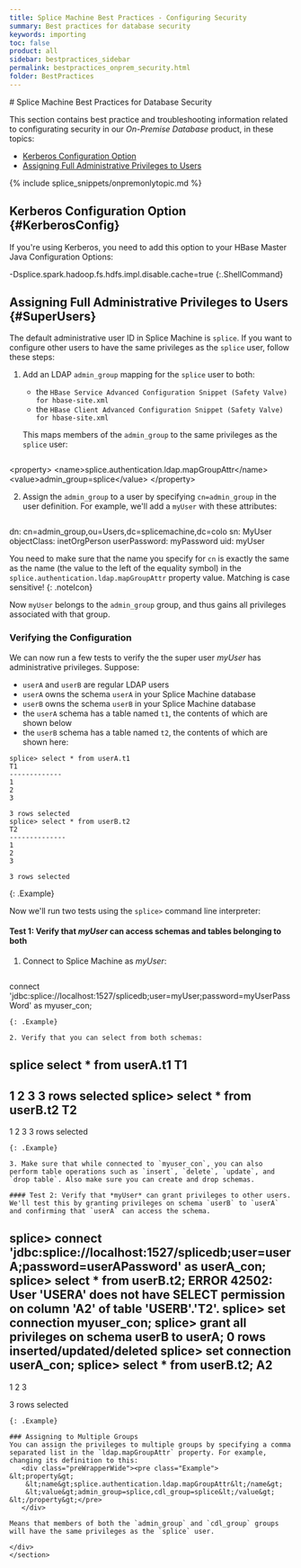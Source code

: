 ```yaml
---
title: Splice Machine Best Practices - Configuring Security
summary: Best practices for database security
keywords: importing
toc: false
product: all
sidebar: bestpractices_sidebar
permalink: bestpractices_onprem_security.html
folder: BestPractices
---
```

<section>
<div class="TopicContent" data-swiftype-index="true" markdown="1">
# Splice Machine Best Practices for Database Security

This section contains best practice and troubleshooting information related to configurating security in our *On-Premise Database* product, in these topics:

* [Kerberos Configuration Option](#KerberosConfig)
* [Assigning Full Administrative Privileges to Users](#SuperUsers)

{% include splice_snippets/onpremonlytopic.md %}


## Kerberos Configuration Option  {#KerberosConfig}
If you're using Kerberos, you need to add this option to your HBase Master Java Configuration Options:

<div class="preWrapper" markdown="1">
    -Dsplice.spark.hadoop.fs.hdfs.impl.disable.cache=true
{:.ShellCommand}
</div>


## Assigning Full Administrative Privileges to Users {#SuperUsers}

The default administrative user ID in Splice Machine is `splice`. If you want to configure other users to have the same privileges as the `splice` user, follow these steps:

1. Add an LDAP `admin_group` mapping for the `splice` user to both:

   * the `HBase Service Advanced Configuration Snippet (Safety Valve) for hbase-site.xml`
   * the `HBase Client Advanced Configuration Snippet (Safety Valve) for hbase-site.xml`

   This maps members of the `admin_group` to the same privileges as the `splice` user:
   <div class="preWrapperWide"><pre class="Example">
&lt;property&gt;
    &lt;name&gt;splice.authentication.ldap.mapGroupAttr&lt;/name&gt;
    &lt;value&gt;admin_group=splice&lt;/value&gt;
&lt;/property&gt;</pre>
   </div>

2. Assign the `admin_group` to a user by specifying `cn=admin_group` in the user definition. For example, we'll add a `myUser` with these attributes:

   <div class="preWrapperWide"><pre class="Example">
dn: cn=admin_group,ou=Users,dc=splicemachine,dc=colo
sn: MyUser
objectClass: inetOrgPerson
userPassword: myPassword
uid: myUser</pre>
   </div>

   You need to make sure that the name you specify for `cn` is exactly the same as the name (the value to the left of the equality symbol) in the `splice.authentication.ldap.mapGroupAttr` property value. Matching is case sensitive!
   {: .noteIcon}

   Now `myUser` belongs to the `admin_group` group, and thus gains all privileges associated with that group.

### Verifying the Configuration
We can now run a few tests to verify the the super user *myUser* has administrative privileges. Suppose:

   * `userA` and `userB` are regular LDAP users
   * `userA` owns the schema `userA` in your Splice Machine database
   * `userB` owns the schema `userB` in your Splice Machine database
   * the `userA` schema has a table named `t1`, the contents of which are shown below
   * the `userB` schema has a table named `t2`, the contents of which are shown here:

````
splice> select * from userA.t1
T1
-------------
1
2
3

3 rows selected
splice> select * from userB.t2
T2
--------------
1
2
3

3 rows selected
````
{: .Example}

Now we'll run two tests using the `splice>` command line interpreter:

#### Test 1: Verify that *myUser* can access schemas and tables belonging to both

1. Connect to Splice Machine as *myUser*:

   ````
connect 'jdbc:splice://localhost:1527/splicedb;user=myUser;password=myUserPassWord' as myuser_con;
   ````
   {: .Example}

2. Verify that you can select from both schemas:

   ````
splice select * from userA.t1
T1
-------------
1
2
3
3 rows selected
splice> select * from userB.t2
T2
--------------
1
2
3
3 rows selected
   ````
   {: .Example}

3. Make sure that while connected to `myuser_con`, you can also perform table operations such as `insert`, `delete`, `update`, and `drop table`. Also make sure you can create and drop schemas.

#### Test 2: Verify that *myUser* can grant privileges to other users.
We'll test this by granting privileges on schema `userB` to `userA` and confirming that `userA` can access the schema.

````
splice> connect 'jdbc:splice://localhost:1527/splicedb;user=userA;password=userAPassword' as userA_con;
splice> select * from userB.t2;
ERROR 42502: User 'USERA' does not have SELECT permission on column 'A2' of table 'USERB'.'T2'.
splice> set connection myuser_con;
splice> grant all privileges on schema userB to userA;
0 rows inserted/updated/deleted
splice> set connection userA_con;
splice> select * from userB.t2;
A2
-----------
1
2
3

3 rows selected
````
{: .Example}

### Assigning to Multiple Groups
You can assign the privileges to multiple groups by specifying a comma separated list in the `ldap.mapGroupAttr` property. For example, changing its definition to this:
   <div class="preWrapperWide"><pre class="Example">
&lt;property&gt;
    &lt;name&gt;splice.authentication.ldap.mapGroupAttr&lt;/name&gt;
    &lt;value&gt;admin_group=splice,cdl_group=splice&lt;/value&gt;
&lt;/property&gt;</pre>
   </div>

Means that members of both the `admin_group` and `cdl_group` groups will have the same privileges as the `splice` user.

</div>
</section>
